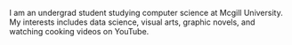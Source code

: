 I am an undergrad student studying computer science at Mcgill University. 
My interests includes data science, visual arts, graphic novels, and watching cooking videos on YouTube. 
